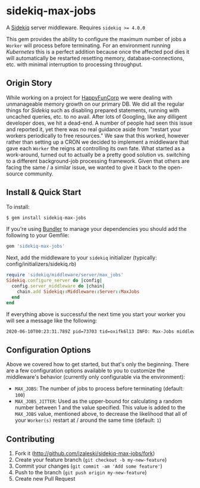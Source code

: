 sidekiq-max-jobs
================

A [Sidekiq](https://sidekiq.org/) server middleware. Requires `sidekiq >= 4.0.0`

This gem provides the ability to configure the maximum number of jobs a `Worker`
will process before terminating. For an environment running _Kubernetes_ this is
a perfect addition because once the affected pod dies it will automatically be
restarted resetting memory, database-connections, etc. with minimal interruption
to processing throughput.

Origin Story
------------

While working on a project for [HappyFunCorp](https://happyfuncorp.com/) we were
dealing with unmanageable memory growth on our primary DB. We did all the
regular things for _Sidekiq_ such as disabling prepared statements, running with
uncached queries, etc. to no avail. After lots of Googling, like any dilligent
developer does, we hit a dead-end. A number of people had seen this issue and
reported it, yet there was no real guidance aside from "restart your workers
periodically to free resources." We saw that this worked, however rather than
setting up a CRON we decided to implement a middleware that gave each `Worker`
the reigns at controlling its own fate. What started as a work-around, turned
out to actually be a pretty good solution vs. switching to a different
background-job processing framework. Given that others are facing the same / a
similar issue, we wanted to give it back to the open-source community.

Install & Quick Start
---------------------

To install:
```bash
$ gem install sidekiq-max-jobs
```

If you're using [Bundler](https://bundler.io/) to manage your dependencies you
should add the following to your Gemfile:
```ruby
gem 'sidekiq-max-jobs'
```

Next, add the middleware to your `sidekiq` initializer (typically: config/initializers/sidekiq.rb)
```ruby
require 'sidekiq/middleware/server/max_jobs'
Sidekiq.configure_server do |config|
  config.server_middleware do |chain|
    chain.add Sidekiq::Middleware::Server::MaxJobs
  end
end
```

If everything above is successful the next time you start your worker you will
see a message like the following:
```bash
2020-06-10T00:23:31.789Z pid=73703 tid=oxifk6l13 INFO: Max-Jobs middleware enabled, shutting down pid: 73703 after: 100 job(s)
```

Configuration Options
---------------------

Above we covered how to get started, but that's only the beginning. There are a
few configuration options available to you to customize the middleware's
behavior (currently only configurable via the environment):

* `MAX_JOBS`: The number of jobs to process before terminating (default: `100`)
* `MAX_JOBS_JITTER`: Used as the upper-bound for calculating a random number
between 1 and the value specified. This value is added to the `MAX_JOBS` value,
mentioned above, to decrease the likelihood that all of your `Worker(s)`
restart at / around the same time (default: `1`)

Contributing
------------

1. Fork it (http://github.com/jzaleski/sidekiq-max-jobs/fork)
2. Create your feature branch (`git checkout -b my-new-feature`)
3. Commit your changes (`git commit -am 'Add some feature'`)
4. Push to the branch (`git push origin my-new-feature`)
5. Create new Pull Request
